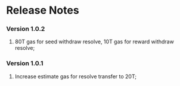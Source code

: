 # Release Notes

### Version 1.0.2
1. 80T gas for seed withdraw resolve, 10T gas for reward withdraw resolve;

### Version 1.0.1
1. Increase estimate gas for resolve transfer to 20T;
